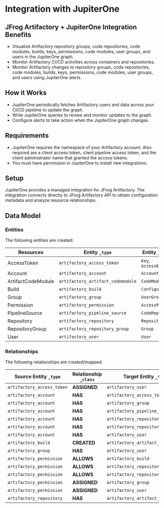 # Integration with JupiterOne

## JFrog Artifactory + JupiterOne Integration Benefits

- Visualize Artifactory repository groups, code repositories, code modules,
  builds, keys, permissions, code modules, user groups, and users in the
  JupiterOne graph.
- Monitor Artifactory CI/CD activities across containers and repositories.
- Monitor Artifactory changes to repository groups, code repositories, code
  modules, builds, keys, permissions, code modules, user groups, and users using
  JupiterOne alerts.

## How it Works

- JupiterOne periodically fetches Artifactory users and data across your CI/CD pipeline to update the graph.
- Write JupiterOne queries to review and monitor updates to the graph.
- Configure alerts to take action when the JupiterOne graph changes.

## Requirements

- JupiterOne requires the namespace of your Artifactory account. Also required are a client access token, 
client pipeline access token, and the client administrator name that granted the access tokens.
- You must have permission in JupiterOne to install new integrations.

## Setup

JupiterOne provides a managed integration for JFrog Artifactory. The integration
connects directly to JFrog Artifactory API to obtain configuration metadata and
analyze resource relationships.

<!-- {J1_DOCUMENTATION_MARKER_START} -->
<!--
********************************************************************************
NOTE: ALL OF THE FOLLOWING DOCUMENTATION IS GENERATED USING THE
"j1-integration document" COMMAND. DO NOT EDIT BY HAND! PLEASE SEE THE DEVELOPER
DOCUMENTATION FOR USAGE INFORMATION:

https://github.com/JupiterOne/sdk/blob/master/docs/integrations/development.md
********************************************************************************
-->

## Data Model

### Entities

The following entities are created:

| Resources          | Entity `_type`                    | Entity `_class`    |
| ------------------ | --------------------------------- | ------------------ |
| AccessToken        | `artifactory_access_token`        | `Key`, `AccessKey` |
| Account            | `artifactory_account`             | `Account`          |
| ArtifactCodeModule | `artifactory_artifact_codemodule` | `CodeModule`       |
| Build              | `artifactory_build`               | `Configuration`    |
| Group              | `artifactory_group`               | `UserGroup`        |
| Permission         | `artifactory_permission`          | `AccessPolicy`     |
| PipelineSource     | `artifactory_pipeline_source`     | `CodeRepo`         |
| Repository         | `artifactory_repository`          | `Repository`       |
| RepositoryGroup    | `artifactory_repository_group`    | `Group`            |
| User               | `artifactory_user`                | `User`             |

### Relationships

The following relationships are created/mapped:

| Source Entity `_type`      | Relationship `_class` | Target Entity `_type`             |
| -------------------------- | --------------------- | --------------------------------- |
| `artifactory_access_token` | **ASSIGNED**          | `artifactory_user`                |
| `artifactory_account`      | **HAS**               | `artifactory_access_token`        |
| `artifactory_account`      | **HAS**               | `artifactory_group`               |
| `artifactory_account`      | **HAS**               | `artifactory_pipeline_source`     |
| `artifactory_account`      | **HAS**               | `artifactory_repository`          |
| `artifactory_account`      | **HAS**               | `artifactory_repository_group`    |
| `artifactory_account`      | **HAS**               | `artifactory_user`                |
| `artifactory_build`        | **CREATED**           | `artifactory_artifact_codemodule` |
| `artifactory_group`        | **HAS**               | `artifactory_user`                |
| `artifactory_permission`   | **ALLOWS**            | `artifactory_build`               |
| `artifactory_permission`   | **ALLOWS**            | `artifactory_repository`          |
| `artifactory_permission`   | **ALLOWS**            | `artifactory_repository_group`    |
| `artifactory_permission`   | **ASSIGNED**          | `artifactory_group`               |
| `artifactory_permission`   | **ASSIGNED**          | `artifactory_user`                |
| `artifactory_repository`   | **HAS**               | `artifactory_artifact_codemodule` |

<!--
********************************************************************************
END OF GENERATED DOCUMENTATION AFTER BELOW MARKER
********************************************************************************
-->
<!-- {J1_DOCUMENTATION_MARKER_END} -->
